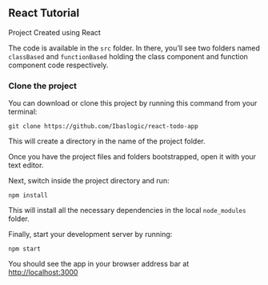 ## React Tutorial 

Project Created using React



The code is available in the `src` folder. In there, you’ll see two folders named `classBased` and `functionBased` holding the class component and function component code respectively.

### Clone the project

You can download or clone this project by running this command from your terminal:

```
git clone https://github.com/Ibaslogic/react-todo-app
```

This will create a directory in the name of the project folder.

Once you have the project files and folders bootstrapped, open it with your text editor.

Next, switch inside the project directory and run:

```
npm install
```

This will install all the necessary dependencies in the local `node_modules` folder.

Finally, start your development server by running:

```
npm start
```

You should see the app in your browser address bar at [http://localhost:3000](http://localhost:3000)
